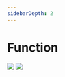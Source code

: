 ```yaml
---
sidebarDepth: 2
---
```


# Function

[![](https://skillicons.dev/icons?i=js)]()
[![](https://skillicons.dev/icons?i=php)]()

<!-- | Langnang/js-func | Lodash | Underscore |
| ---------------- | ------ | ---------- |
| array_concat     | concat |            |
| array_filter     | filter | filter     |

## 参考

- [MDN](https://developer.mozilla.org/zh-CN/docs/Web/JavaScript)
- [Underscore](https://underscorejs.net/)
- [Lodash](https://www.lodashjs.com/)
- [Sugar](https://sugarjs.com/)
- [lazy.js](http://danieltao.com/lazy.js/)
- [ramda](https://ramdajs.com/)
- [mout](http://moutjs.com/)
- [rambda](https://selfrefactor.github.io/rambda)
- [fxts](https://fxts.dev/)
- [PHP](https://www.php.net/) -->
